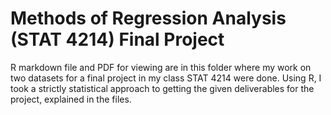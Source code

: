 # Methods of Regression Analysis (STAT 4214) Final Project

R markdown file and PDF for viewing are in this folder where my work on two datasets for a final project in my class STAT 4214 were done.
Using R, I took a strictly statistical approach to getting the given deliverables for the project, explained in the files. 
